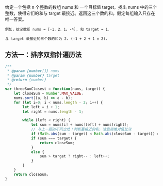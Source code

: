给定一个包括 n 个整数的数组 nums 和 一个目标值 target。找出 nums 中的三个整数，使得它们的和与 target 最接近。返回这三个数的和。假定每组输入只存在唯一答案。

    例如，给定数组 nums = [-1，2，1，-4], 和 target = 1.

    与 target 最接近的三个数的和为 2. (-1 + 2 + 1 = 2).

## 方法一：排序双指针遍历法

```javascript
/**
 * @param {number[]} nums
 * @param {number} target
 * @return {number}
 */
var threeSumClosest = function(nums, target) {
    let closeSum = Number.MAX_VALUE;
    nums.sort((a, b) => a - b);
    for (let i=0; i < nums.length - 2; i++) {
        let left = i + 1;
        let right = nums.length - 1;

        while (left < right) {
            let sum = nums[i] + nums[left] + nums[right];
            // 与上一题的不同之处！判断最接近的和，注意用绝对值比较
            if (Math.abs(sum - target) < Math.abs(closeSum - target)) closeSum = sum;
            if (sum === target) {
                return closeSum;
            }
            else {
                sum > target ? right-- : left++;
            }
        }
    }
    return closeSum;
}
```